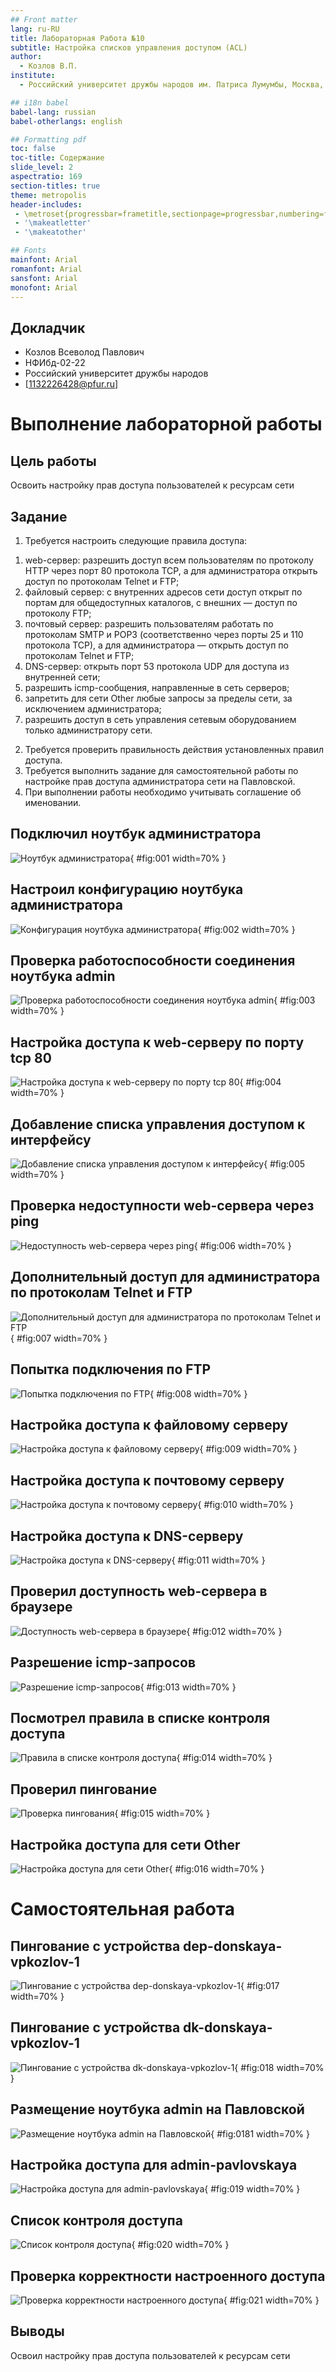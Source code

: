 ```yaml
---
## Front matter
lang: ru-RU
title: Лабораторная Работа №10
subtitle: Настройка списков управления доступом (ACL)
author:
  - Козлов В.П.
institute:
  - Российский университет дружбы народов им. Патриса Лумумбы, Москва, Россия

## i18n babel
babel-lang: russian
babel-otherlangs: english

## Formatting pdf
toc: false
toc-title: Содержание
slide_level: 2
aspectratio: 169
section-titles: true
theme: metropolis
header-includes:
 - \metroset{progressbar=frametitle,sectionpage=progressbar,numbering=fraction}
 - '\makeatletter'
 - '\makeatother'

## Fonts
mainfont: Arial
romanfont: Arial
sansfont: Arial
monofont: Arial
---
```



## Докладчик

  * Козлов Всеволод Павлович
  * НФИбд-02-22
  * Российский университет дружбы народов
  * [1132226428@pfur.ru]
  
# Выполнение лабораторной работы

## Цель работы

Освоить настройку прав доступа пользователей к ресурсам сети

## Задание

1. Требуется настроить следующие правила доступа:
1) web-сервер: разрешить доступ всем пользователям по протоколу HTTP
через порт 80 протокола TCP, а для администратора открыть доступ
по протоколам Telnet и FTP;
2) файловый сервер: с внутренних адресов сети доступ открыт по портам
для общедоступных каталогов, с внешних — доступ по протоколу FTP;
3) почтовый сервер: разрешить пользователям работать по протоколам
SMTP и POP3 (соответственно через порты 25 и 110 протокола TCP),
а для администратора — открыть доступ по протоколам Telnet и FTP;
4) DNS-сервер: открыть порт 53 протокола UDP для доступа из внутренней сети;
5) разрешить icmp-сообщения, направленные в сеть серверов;
6) запретить для сети Other любые запросы за пределы сети, за исключением администратора;
7) разрешить доступ в сеть управления сетевым оборудованием только
администратору сети.
2. Требуется проверить правильность действия установленных правил доступа.
3. Требуется выполнить задание для самостоятельной работы по настройке
прав доступа администратора сети на Павловской.
4. При выполнении работы необходимо учитывать соглашение об именовании.

## Подключил ноутбук администратора

![Ноутбук администратора](image/1.png){ #fig:001 width=70% }

## Настроил конфигурацию ноутбука администратора

![Конфигурация ноутбука администратора](image/2.png){ #fig:002 width=70% }

## Проверка работоспособности соединения ноутбука admin

![Проверка работоспособности соединения ноутбука admin](image/3.png){ #fig:003 width=70% }

## Настройка доступа к web-серверу по порту tcp 80

![Настройка доступа к web-серверу по порту tcp 80](image/4.png){ #fig:004 width=70% }

## Добавление списка управления доступом к интерфейсу

![Добавление списка управления доступом к интерфейсу](image/5.png){ #fig:005 width=70% }

## Проверка недоступности web-сервера через ping

![Недоступность web-сервера через ping](image/6.png){ #fig:006 width=70% }

## Дополнительный доступ для администратора по протоколам Telnet и FTP

![Дополнительный доступ для администратора по протоколам Telnet и FTP](image/7.png){ #fig:007 width=70% }

## Попытка подключения по FTP

![Попытка подключения по FTP](image/8.png){ #fig:008 width=70% }

## Настройка доступа к файловому серверу

![Настройка доступа к файловому серверу](image/9.png){ #fig:009 width=70% }

## Настройка доступа к почтовому серверу

![Настройка доступа к почтовому серверу](image/10.png){ #fig:010 width=70% }

## Настройка доступа к DNS-серверу

![Настройка доступа к DNS-серверу](image/11.png){ #fig:011 width=70% }

## Проверил доступность web-сервера в браузере

![Доступность web-сервера в браузере](image/12.png){ #fig:012 width=70% }

## Разрешение icmp-запросов

![Разрешение icmp-запросов](image/13.png){ #fig:013 width=70% }

## Посмотрел правила в списке контроля доступа

![Правила в списке контроля доступа](image/14.png){ #fig:014 width=70% }

## Проверил пингование

![Проверка пингования](image/15.png){ #fig:015 width=70% }

## Настройка доступа для сети Other

![Настройка доступа для сети Other](image/16.png){ #fig:016 width=70% }

# Самостоятельная работа

## Пингование с устройства dep-donskaya-vpkozlov-1

![Пингование с устройства dep-donskaya-vpkozlov-1](image/17.png){ #fig:017 width=70% }

## Пингование с устройства dk-donskaya-vpkozlov-1

![Пингование с устройства dk-donskaya-vpkozlov-1](image/18.png){ #fig:018 width=70% }

## Размещение ноутбука admin на Павловской

![Размещение ноутбука admin на Павловской](image/181.png){ #fig:0181 width=70% }

## Настройка доступа для admin-pavlovskaya

![Настройка доступа для admin-pavlovskaya](image/19.png){ #fig:019 width=70% }

## Список контроля доступа

![Список контроля доступа](image/20.png){ #fig:020 width=70% }

## Проверка корректности настроенного доступа

![Проверка корректности настроенного доступа](image/21.png){ #fig:021 width=70% }

## Выводы

Освоил настройку прав доступа пользователей к ресурсам сети